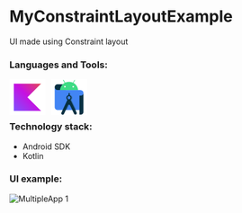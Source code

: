 # MyConstraintLayoutExample

UI made using Constraint layout

### Languages and Tools:
<img align="left" alt="Kotlin" width="64px" hight="64px" src="https://github.com/devicons/devicon/blob/master/icons/kotlin/kotlin-original.svg" style="padding-right:10px;" />
<img align="left" alt="Android Studio" width="64px" hight="64px" src="https://github.com/devicons/devicon/blob/master/icons/androidstudio/androidstudio-original.svg" style="padding-right:10px;" />

<br />
<br />
<br />

### Technology stack:
- Android SDK
- Kotlin

### UI example:
<p>
  <img alt="MultipleApp 1" width="400px" hight="600px"  src="https://github.com/Foxxx48/MyConstraintLayoutExample/assets/85708455/cd61d804-5931-4bb2-a7fa-e6dab71083be"/>
  
</p>

